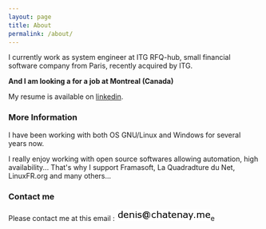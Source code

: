 ```yaml
---
layout: page
title: About
permalink: /about/
---
```


I currently work as system engineer at ITG RFQ-hub, small financial software company from Paris, recently acquired by ITG.

**And I am looking a for a job at Montreal (Canada)**

My resume is available on [linkedin](https://www.linkedin.com/in/denischatenay).

### More Information

I have been working with both OS GNU/Linux and Windows for several years now.

I really enjoy working with open source softwares allowing automation, high availability... That's why I support Framasoft, La Quadradture du Net, LinuxFR.org and many others...

### Contact me

Please contact me at this email : ![email](https://raw.githubusercontent.com/denischatenay/denischatenay.github.io/master/images/email.png)e
